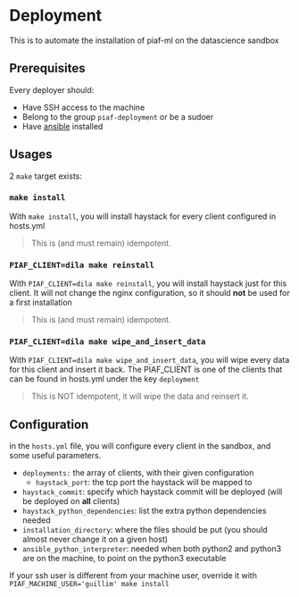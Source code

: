 # Deployment

This is to automate the installation of piaf-ml on the datascience sandbox

## Prerequisites

Every deployer should:
* Have SSH access to the machine
* Belong to the group `piaf-deployment` or be a sudoer
* Have [ansible](https://docs.ansible.com/ansible/latest/installation_guide/intro_installation.html) installed

## Usages

2 `make` target exists:

### `make install`

With `make install`, you will install haystack for every client configured in hosts.yml 
> This is (and must remain) idempotent.

### `PIAF_CLIENT=dila make reinstall`
With `PIAF_CLIENT=dila make reinstall`, you will install haystack just for this client. 
It will not change the nginx configuration, so it should **not** be used for a first installation
> This is (and must remain) idempotent.

### `PIAF_CLIENT=dila make wipe_and_insert_data`

With `PIAF_CLIENT=dila make wipe_and_insert_data`, you will wipe every data for this client and insert it back.
The PIAF_CLIENT is one of the clients that can be found in hosts.yml under the key `deployment`  
> This is NOT idempotent, it will wipe the data and reinsert it.


## Configuration

in the `hosts.yml` file, you will configure every client in the sandbox, and some useful parameters.

* `deployments:` the array of clients, with their given configuration
  * `haystack_port`: the tcp port the haystack will be mapped to
* `haystack_commit`: specify which haystack commit will be deployed (will be deployed on **all** clients)
* `haystack_python_dependencies`: list the extra python dependencies needed
* `installation_directory`: where the files should be put (you should almost never change it on a given host)
* `ansible_python_interpreter`: needed when both python2 and python3 are on the machine, to point on the python3 executable

If your ssh user is different from your machine user, override it with `PIAF_MACHINE_USER='guillim' make install`